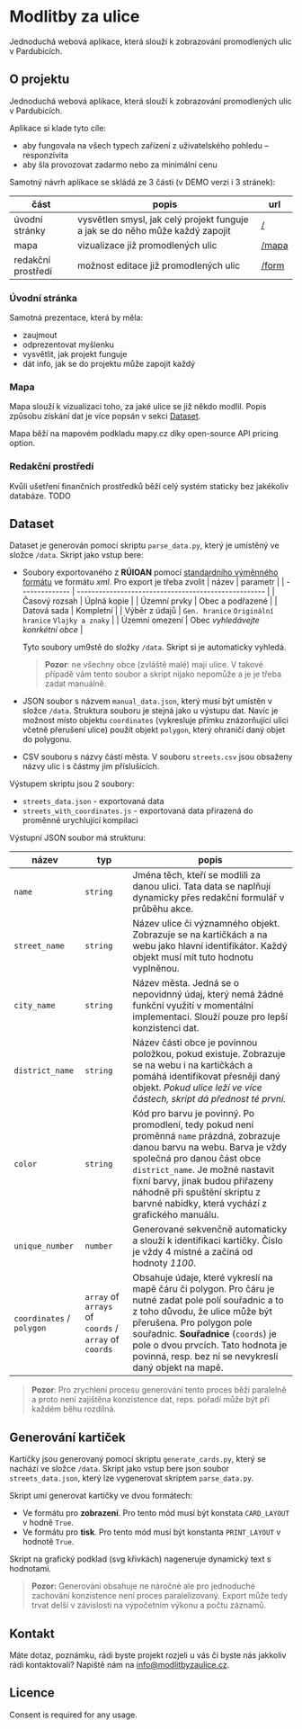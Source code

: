 # Modlitby za ulice

Jednoduchá webová aplikace, která slouží k zobrazování promodlených ulic v Pardubicích.

## O projektu

Jednoduchá webová aplikace, která slouží k zobrazování promodlených ulic v Pardubicích.

Aplikace si klade tyto cíle:

- aby fungovala na všech typech zařízení z uživatelského pohledu – responzivita
- aby šla provozovat zadarmo nebo za minimální cenu

Samotný návrh aplikace se skládá ze 3 části (v DEMO verzi i 3 stránek):

| část               | popis                                                                         | url                                                 |
| ------------------ | ----------------------------------------------------------------------------- | --------------------------------------------------- |
| úvodní stránky     | vysvětlen smysl, jak celý projekt funguje a jak se do něho může každý zapojit | [/](https://modlitbazapardubice.pages.dev/)         |
| mapa               | vizualizace již promodlených ulic                                             | [/mapa](https://modlitbazapardubice.pages.dev/mapa) |
| redakční prostředí | možnost editace již promodlených ulic                                         | [/form](https://modlitbazapardubice.pages.dev/form) |

### Úvodní stránka

Samotná prezentace, která by měla:

- zaujmout
- odprezentovat myšlenku
- vysvětlit, jak projekt funguje
- dát info, jak se do projektu může zapojit každý

### Mapa

Mapa slouží k vizualizaci toho, za jaké ulice se již někdo modlil. Popis způsobu získání dat je více popsán v sekci [Dataset](#dataset).

Mapa běží na mapovém podkladu mapy.cz díky open-source API pricing option.

### Redakční prostředí

Kvůli ušetření finančních prostředků běží celý systém staticky bez jakékoliv databáze. TODO

## Dataset

Dataset je generován pomocí skriptu `parse_data.py`, který je umístěný ve složce `/data`. Skript jako vstup bere:

- Soubory exportovaného z **RÚIOAN** pomocí [standardního výměnného formátu](https://vdp.cuzk.cz/vdp/ruian/vymennyformat) ve formátu _xml_. Pro export je třeba zvolit
  | název | parametr |
  | -------------- | ---------------------------------------------------- |
  | Časový rozsah | Úplná kopie |
  | Územní prvky | Obec a podřazené |
  | Datová sada | Kompletní |
  | Výběr z údajů | `Gen. hranice` `Originální hranice` `Vlajky a znaky` |
  | Územní omezení | Obec _vyhledávejte konrkétní obce_ |

  Tyto soubory um9stě do složky `/data`. Skript si je automaticky vyhledá.

  > **Pozor**: ne všechny obce (zvláště malé) mají ulice. V takové případě vám tento soubor a skript nijako nepomůže a je je třeba zadat manuálně.

- JSON soubor s názvem `manual_data.json`, který musí být umístěn v složce `/data`. Struktura souboru je stejná jako u výstupu dat. Navíc je možnost místo objektu `coordinates` (vykresluje přímku znázorňující ulici včetně přerušení ulice) použít objekt `polygon`, který ohraničí daný objet do polygonu.
- CSV souboru s názvy částí města. V souboru `streets.csv` jsou obsaženy názvy ulic i s částmy jim příslušících.

Výstupem skriptu jsou 2 soubory:

- `streets_data.json` - exportovaná data
- `streets_with_coordinates.js` - exportovaná data přirazená do proměnné urychlující kompilaci

Výstupní JSON soubor má strukturu:

| název                     | typ                                                   | popis                                                                                                                                                                                                                                                                                                                |
| ------------------------- | ----------------------------------------------------- | -------------------------------------------------------------------------------------------------------------------------------------------------------------------------------------------------------------------------------------------------------------------------------------------------------------------- |
| `name`                    | `string`                                              | Jména těch, kteří se modlili za danou ulici. Tata data se naplňují dynamicky přes redakční formulář v průběhu akce.                                                                                                                                                                                                  |
| `street_name`             | `string`                                              | Název ulice či významného objekt. Zobrazuje se na kartičkách a na webu jako hlavní identifikátor. Každý objekt musí mít tuto hodnotu vyplněnou.                                                                                                                                                                      |
| `city_name`               | `string`                                              | Název města. Jedná se o nepovidnný údaj, který nemá žádné funkční využití v momentální implementaci. Slouží pouze pro lepší konzistenci dat.                                                                                                                                                                         |
| `district_name`           | `string`                                              | Název části obce je povinnou položkou, pokud existuje. Zobrazuje se na webu i na kartičkách a pomáhá identifikovat přesněji daný objekt. _Pokud ulice leží ve více částech, skript dá přednost té první._                                                                                                            |
| `color`                   | `string`                                              | Kód pro barvu je povinný. Po promodlení, tedy pokud není proměnná `name` prázdná, zobrazuje danou barvu na webu. Barva je vždy společná pro danou část obce `district_name`. Je možné nastavit fixní barvy, jinak budou přiřazeny náhodně při spuštění skriptu z barvné nabídky, která vychází z grafického manuálu. |
| `unique_number`           | `number`                                              | Generované sekvenčně automaticky a slouží k identifikaci kartičky. Číslo je vždy 4 místné a začíná od hodnoty _1100_.                                                                                                                                                                                                |
| `coordinates` / `polygon` | `array` of `arrays` of `coords` / `array` of `coords` | Obsahuje údaje, které vykreslí na mapě čáru či polygon. Pro čáru je nutné zadat pole polí souřadnic a to z toho důvodu, že ulice může být přerušena. Pro polygon pole souřadnic. **Souřadnice** (`coords`) je pole o dvou prvcích. Tato hodnota je povinná, resp. bez ní se nevykreslí daný objekt na mapě.          |

> **Pozor**: Pro zrychlení procesu generování tento proces běží paralelně a proto není zajištěna konzistence dat, reps. pořadí může být při každém běhu rozdílná.

## Generování kartiček

Kartičky jsou generovaný pomocí skriptu `generate_cards.py`, který se nachází ve složce `/data`. Skript jako vstup bere json soubor `streets_data.json`, který lze vygenerovat skriptem `parse_data.py`.

Skript umí generovat kartičky ve dvou formátech:

- Ve formátu pro **zobrazení**. Pro tento mód musí být konstata `CARD_LAYOUT` v hodně `True`.
- Ve formátu pro **tisk**. Pro tento mód musí být konstanta `PRINT_LAYOUT` v hodnotě `True`.

Skript na grafický podklad (svg křivkách) nageneruje dynamický text s hodnotami.

> **Pozor:** Generování obsahuje ne náročné ale pro jednoduché zachování konzistence není proces paralelizovaný. Export může tedy trvat delší v závislosti na výpočetním výkonu a počtu záznamů.

## Kontakt

Máte dotaz, poznámku, rádi byste projekt rozjeli u vás či byste nás jakkoliv rádi kontaktovali? Napiště nám na info@modlitbyzaulice.cz.

## Licence

Consent is required for any usage.
